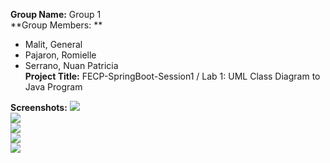 **Group Name:** Group 1 <br>
**Group Members: ** <br>
- Malit, General <br>
- Pajaron, Romielle <br>
- Serrano, Nuan Patricia <br>
  **Project Title:** FECP-SpringBoot-Session1 / Lab 1: UML Class Diagram to Java Program <br>

**Screenshots:**
<img src="r1.png"> <br>
<img src="r2.png"> <br>
<img src="r3.png"> <br>
<img src="r4.png"> <br>
<img src="r5.png"> <br>

